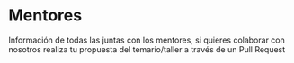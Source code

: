 # Mentores
Información de todas las juntas con los mentores, si quieres colaborar con nosotros realiza tu propuesta del temario/taller a través de un Pull Request

